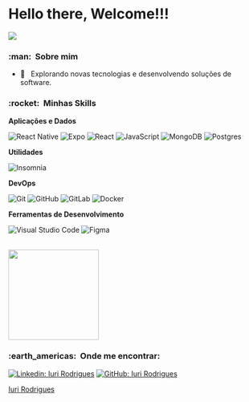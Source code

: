 # Hello there, Welcome!!!

![](https://komarev.com/ghpvc/?username=1uri-silva&color=006bed)

<h3> :man: &nbsp;Sobre mim </h3>

- 🤔 &nbsp; Explorando novas tecnologias e desenvolvendo soluções de software.

<h3> :rocket: &nbsp;Minhas Skills </h3>

**Aplicações e Dados**

  ![React Native](https://img.shields.io/badge/-React%20Native-333333?style=flat&logo=react)
  ![Expo](https://img.shields.io/badge/-Expo-333333?style=flat&logo=expo)
  ![React](https://img.shields.io/badge/-React-333333?style=flat&logo=react)
  ![JavaScript](https://img.shields.io/badge/-JavaScript-333333?style=flat&logo=javascript)
  ![MongoDB](https://img.shields.io/badge/-MongoDB-333333?style=flat&logo=mongodb)
  ![Postgres](https://img.shields.io/badge/-Postgesql-333333?style=flat&logo=postgresql)

**Utilidades**

  ![Insomnia](https://img.shields.io/badge/-Insomnia-333333?style=flat&logo=insomnia)

**DevOps**

  ![Git](https://img.shields.io/badge/-Git-333333?style=flat&logo=git)
  ![GitHub](https://img.shields.io/badge/-GitHub-333333?style=flat&logo=github)
  ![GitLab](https://img.shields.io/badge/-GitLab-333333?style=flat&logo=gitlab)
  ![Docker](https://img.shields.io/badge/-Docker-333333?style=flat&logo=docker)

**Ferramentas de Desenvolvimento**

  ![Visual Studio Code](https://img.shields.io/badge/-Visual%20Studio%20Code-333333?style=flat&logo=visual-studio-code&logoColor=007ACC)
  ![Figma](https://img.shields.io/badge/-Figma-333333?style=flat&logo=figma&logoColor=007ACC)

<br/>

<a href="https://github.com/1uri-silva">
  <img height="180em" src="https://github-readme-stats.vercel.app/api?username=1uri-silva&theme=dracula&show_icons=true" />
</a>

<br/>

<h3> :earth_americas: &nbsp;Onde me encontrar: </h3> 

[![Linkedin: Iuri Rodrigues](https://img.shields.io/badge/-Iuri%20Rodrigues-blue?style=flat-square&logo=Linkedin&logoColor=white&link=https://www.linkedin.com/in/iuri-rodrigues-606009231)](https://www.linkedin.com/in/iuri-rodrigues-606009231)
[![GitHub: Iuri Rodrigues]( https://img.shields.io/github/followers/1uri-silva?label=follow&style=social)](https://github.com/1uri-silva)

<script src="https://platform.linkedin.com/badges/js/profile.js" async defer type="text/javascript"></script>
<div class="badge-base LI-profile-badge" data-locale="pt_BR" data-size="large" data-theme="dark" data-type="HORIZONTAL" data-vanity="iuri-rodrigues" data-version="v1"><a class="badge-base__link LI-simple-link" href="https://br.linkedin.com/in/iuri-rodrigues?trk=profile-badge">Iuri Rodrigues</a></div>
              
